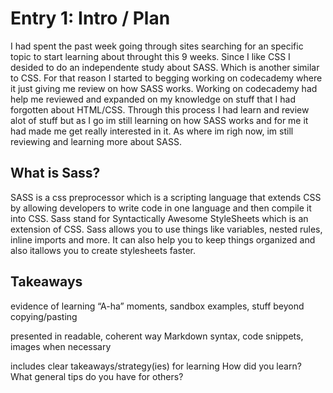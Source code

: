 # Entry 1: Intro / Plan
I had spent the past week going through sites searching for an specific topic to start learning about
throught this 9 weeks. Since I like CSS I desided to do an independente study about SASS. Which is another 
similar to CSS. For that reason I started to begging working on codecademy where it just giving me 
review on how SASS works. Working on codecademy had help me reviewed and
expanded on my knowledge on stuff that I had forgotten about HTML/CSS. Through this process I had learn
and review alot of stuff but as I go im still learning on how SASS works and for me it had made me get really interested in it.
As where im righ now, im still reviewing and learning more about SASS. 

## What is Sass?
SASS is a css preprocessor which is a scripting language that extends CSS by allowing developers
to write code in one language and then compile it into CSS. Sass stand for Syntactically Awesome StyleSheets which  is an extension of CSS. 
Sass allows you to use things like variables, nested rules, inline imports and more. 
It can also help you to keep things organized and also itallows you to create stylesheets faster.

## Takeaways




evidence of learning
“A-ha” moments, sandbox examples, stuff beyond copying/pasting

presented in readable, coherent way
Markdown syntax, code snippets, images when necessary

includes clear takeaways/strategy(ies) for learning
How did you learn? 
What general tips do you have for others?